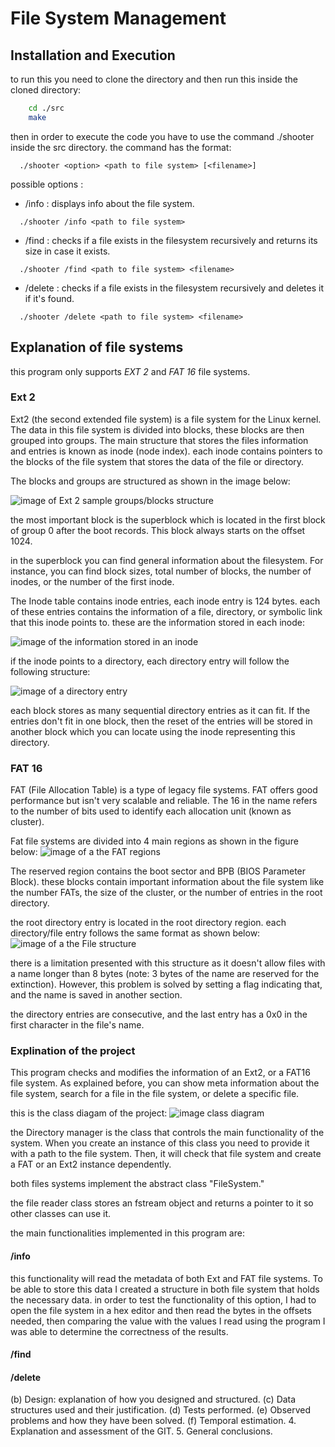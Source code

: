 # File System Management

<h2>Installation and Execution</h2>
  to run this you need to clone the directory and then run this inside the cloned directory:
  
``` bash
    cd ./src
    make
```
  then in order to execute the code you have to use the command ./shooter inside the src directory.
  the command has the format:

```
  ./shooter <option> <path to file system> [<filename>]
```

  possible options : 
  
  - /info : displays info about the file system.

```
  ./shooter /info <path to file system> 
```

  - /find : checks if a file exists in the filesystem recursively and returns its size in case it exists.

```
  ./shooter /find <path to file system> <filename>
```

  - /delete : checks if a file exists in the filesystem recursively and deletes it if it's found.

```
  ./shooter /delete <path to file system> <filename>
```

<h2>Explanation of file systems</h2>

this program only supports <i>EXT 2</i> and <i>FAT 16</i> file systems.

<h3>Ext 2</h3>
  Ext2 (the second extended file system) is a file system for the Linux kernel. The data in this file system is divided into blocks, these blocks are then grouped into groups. 
  The main structure that stores the files information and entries is known as inode (node index). each inode contains pointers to the blocks of the file system that stores the data of the file or directory. 

  
  The blocks and groups are structured as shown in the image below:
  
  ![image of Ext 2 sample groups/blocks structure](https://user-images.githubusercontent.com/45884568/119158873-f8429900-ba56-11eb-9711-598e5b0e817e.png)

  the most important block is the superblock which is located in the first block of group 0 after the boot records. This block always starts on the offset 1024.

  in the superblock you can find general information about the filesystem. For instance, you can find block sizes, total number of blocks, the number of inodes, or the number of  the first inode. 

  The Inode table contains inode entries, each inode entry is 124 bytes. each of these entries contains the information of a file, directory, or symbolic link that this inode points to. these are the information stored in each inode:

  ![image of the information stored in an inode](https://user-images.githubusercontent.com/45884568/119240304-fa881e80-bb4e-11eb-8720-36cef4d181af.png)

  if the inode points to a directory, each directory entry will follow the following structure:
  
  ![image of a directory entry](https://user-images.githubusercontent.com/45884568/119240323-1986b080-bb4f-11eb-9725-964860ba7519.png)

  each block stores as many sequential directory entries as it can fit. If the entries don't fit in one block, then the reset of the entries will be stored in another block which you can locate using the inode representing this directory.




<h3>FAT 16</h3>
  FAT (File Allocation Table) is a type of legacy file systems. FAT offers good performance but isn't very scalable and reliable. The 16 in the name refers to the number of bits used to identify each allocation unit (known as cluster).

  Fat file systems are divided into 4 main regions as shown in the figure below:
    ![image of a the FAT regions](https://user-images.githubusercontent.com/45884568/119271860-b571f400-bc03-11eb-9507-5274ae3de8f6.png)

    

  The reserved region contains the boot sector and BPB (BIOS Parameter Block). these blocks contain important information about the file system like the number FATs, the size of the cluster, or the number of entries in the root directory. 

  the root directory entry is located in the root directory region. each directory/file entry follows the same format as shown below: 
    ![image of a the File structure](https://user-images.githubusercontent.com/45884568/119271839-a12df700-bc03-11eb-9bfb-cea78efb2ac1.png)

  there is a limitation presented with this structure as it doesn't allow files with a name longer than 8 bytes (note: 3 bytes of the name are reserved for the extinction). However, this problem is solved by setting a flag indicating that, and the name is saved in another section. 

  the directory entries are consecutive, and the last entry has a 0x0 in the first character in the file's name. 
 
<h3>Explination of the project</h3>
  This program checks and modifies the information of an Ext2, or a FAT16 file system. As explained before, you can show meta information about the file system, search for a file in the file system, or delete a specific file.

  this is the class diagam of the project:
  ![image class diagram](https://user-images.githubusercontent.com/45884568/119272505-8ad56a80-bc06-11eb-9f52-0b4207814148.png)

  the Directory manager is the class that controls the main functionality of the system. When you create an instance of this class you need to provide it with a path to the file system. Then, it will check that file system and create a FAT or an Ext2 instance dependently. 

  both files systems implement the abstract class "FileSystem."

  the file reader class stores an fstream object and returns a pointer to it so other classes can use it.

  the main functionalities implemented in this program are:  

  <h4>/info</h4>
      this functionality will read the metadata of both Ext and FAT file systems. To be able to store this data 
        I created a structure in both file system that holds the necessary data.
      in order to test the functionality of this option, I had to open the file system in a hex editor
        and then read the bytes in the offsets needed, then comparing the value with the 
        values I read using the program I was able to determine the correctness of the results.
  <h4>/find</h4>
        
                

  <h4>/delete</h4>
  
(b) Design: explanation of how you designed and structured.
(c) Data structures used and their justification.
(d) Tests performed.
(e) Observed problems and how they have been solved.
(f) Temporal estimation.
4. Explanation and assessment of the GIT.
5. General conclusions.
